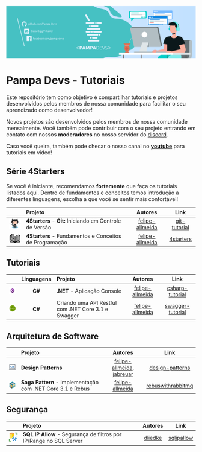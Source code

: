 <p align="center">
     <img src="/images/pampadevs.png" alt="Git" width="1000px" />
</p>

# Pampa Devs - Tutoriais

Este repositório tem como objetivo é compartilhar tutoriais e projetos desenvolvidos pelos membros de nossa comunidade para facilitar o seu aprendizado como desenvolvedor!

Novos projetos são desenvolvidos pelos membros de nossa comunidade mensalmente. Você também pode contribuir com o seu projeto entrando em contato com nossos **moderadores** no nosso servidor do [discord](https://discord.gg/FvkzVcr).

Caso você queira, também pode checar o nosso canal no [**youtube**](https://www.youtube.com/channel/UC0qwajlgqCKFnyoTbsycMOg) para tutoriais em vídeo!

## Série 4Starters
Se você é iniciante, recomendamos **fortemente** que faça os tutoriais listados aqui. Dentro de fundamentos e conceitos temos introdução a diferentes linguagens, escolha a que você se sentir mais confortável!

|       | Projeto | Autores | Link
:---: | :--- | :---: | :---:
<img src="/images/git_logo.png" width="50px" /> | **4Starters** - **Git:** Iniciando em Controle de Versão | [felipe-allmeida](https://github.com/felipe-allmeida) | [git-tutorial](https://github.com/Go-Horse-Coding/git-tutorial/blob/master/README.md)
<img src="/images/book.png" width="50px" /> | **4Starters** - Fundamentos e Conceitos de Programação | [felipe-allmeida](https://github.com/felipe-allmeida) | [4starters](https://github.com/Pampa-Devs/4starters)


## Tutoriais

|       | Linguagens | Projeto | Autores | Link
:---: | :---: | :--- | :---: | :---:
<img src="/images/csharp.png" width="50px" /> | **C#** | **.NET** - Aplicação Console | [felipe-allmeida](https://github.com/felipe-allmeida) | [csharp-tutorial](https://github.com/Go-Horse-Coding/csharp-tutorial/blob/master/README.md)
<img src="/images/swagger.png" width="50px"> | **C#** | Criando uma API Restful com .NET Core 3.1 e Swagger | [felipe-allmeida](https://github.com/felipe-allmeida) | [swagger-tutorial](https://github.com/felipe-allmeida/SwaggerSample)

## Arquitetura de Software

|       | Projeto | Autores | Link
:---: | :--- | :---: | :---:
<img src="/images/designpatterns.png" width="50px" /> | **Design Patterns** | [felipe-allmeida](https://github.com/felipe-allmeida), [jabreuar](https://github.com/jabreuar) | [design-patterns](https://github.com/Pampa-Devs/design-patterns)
<img src="/images/rebus.png" width="50px" /> | **Saga Pattern** - Implementação com .NET Core 3.1 e Rebus | [felipe-allmeida](https://github.com/felipe-allmeida) | [rebuswithrabbitmq](https://github.com/felipe-allmeida/RebusWithRabbitMQ)

## Segurança

|       | Projeto | Autores | Link
:---: | :--- | :---: | :---:
<img src="/images/sqlserver.png" width="35px" /> | **SQL IP Allow** - Segurança de filtros por IP/Range no SQL Server | [dliedke](https://github.com/dliedke) | [sqlipallow](https://github.com/dliedke/sqlipallow)

